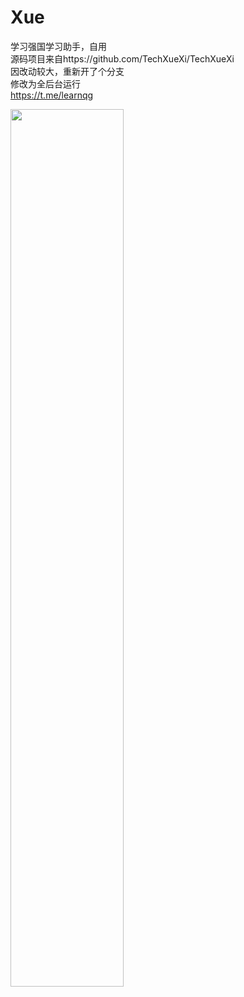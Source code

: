 # Xue
学习强国学习助手，自用<br>
源码项目来自https://github.com/TechXueXi/TechXueXi <br>
因改动较大，重新开了个分支<br>
修改为全后台运行<br>
https://t.me/learnqg



<img src="https://raw.githubusercontent.com/imkenf/Xue/main/0001.png" width="60%">
